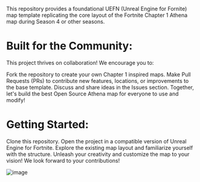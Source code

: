 This repository provides a foundational UEFN (Unreal Engine for Fornite) map template replicating the core layout of the Fortnite Chapter 1 Athena map during Season 4 or other seasons.

# Built for the Community:
This project thrives on collaboration! We encourage you to:

Fork the repository to create your own Chapter 1 inspired maps.
Make Pull Requests (PRs) to contribute new features, locations, or improvements to the base template.
Discuss and share ideas in the Issues section.
Together, let's build the best Open Source Athena map for everyone to use and modify!

# Getting Started:
Clone this repository.
Open the project in a compatible version of Unreal Engine for Fortnite.
Explore the existing map layout and familiarize yourself with the structure.
Unleash your creativity and customize the map to your vision!
We look forward to your contributions!

![image](https://github.com/SpringDoesStuff/Athena-Template/assets/155735484/f83436cd-6bf2-43e8-8069-2b1156b8f4b5)
